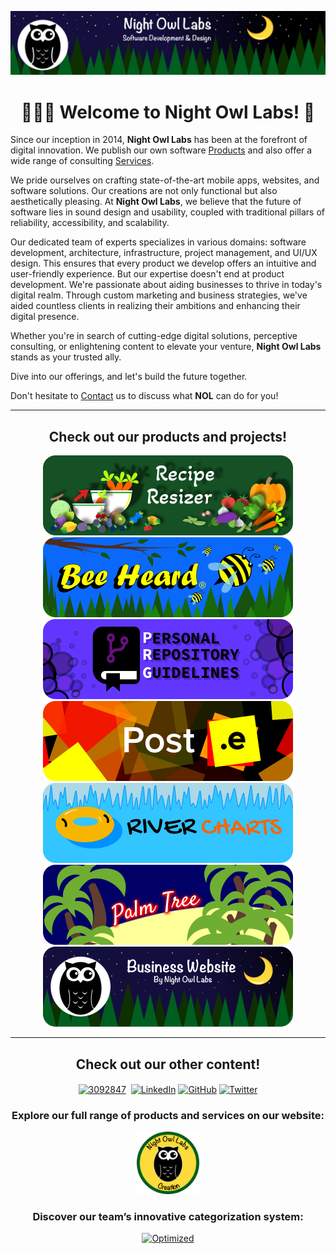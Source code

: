 <!-- Begin README -->

[![Banner Large](https://raw.githubusercontent.com/Night-Owl-Labs/.github/main/docs/images/banner_large.png)](https://nightowllabs.io)

<h1 align="center">🌙🦉🧪 Welcome to Night Owl Labs! 👋</h1>

Since our inception in 2014, **Night Owl Labs** has been at the forefront of digital innovation. We publish our own software [Products](https://nightowllabs.io/products) and also offer a wide range of consulting [Services](https://nightowllabs.io/services).

We pride ourselves on crafting state-of-the-art mobile apps, websites, and software solutions. Our creations are not only functional but also aesthetically pleasing. At **Night Owl Labs**, we believe that the future of software lies in sound design and usability, coupled with traditional pillars of reliability, accessibility, and scalability.

Our dedicated team of experts specializes in various domains: software development, architecture, infrastructure, project management, and UI/UX design. This ensures that every product we develop offers an intuitive and user-friendly experience. But our expertise doesn't end at product development. We're passionate about aiding businesses to thrive in today's digital realm. Through custom marketing and business strategies, we've aided countless clients in realizing their ambitions and enhancing their digital presence.

Whether you're in search of cutting-edge digital solutions, perceptive consulting, or enlightening content to elevate your venture, **Night Owl Labs** stands as your trusted ally.

Dive into our offerings, and let's build the future together.

Don't hesitate to [Contact](https://www.nightowllabs.io/contact) us to discuss what **NOL** can do for you!
<hr>
<h2 align="center"><b>Check out our products and projects!</b></h2>
<div align="center">
    <a href="https://reciperesizer.com" target="_blank"><img src="https://raw.githubusercontent.com/Night-Owl-Labs/.github/main/docs/images/banners/recipe-resizer-banner_small-rounded.png" alt="Recipe Resizer Banner" width="400" height="128"/></a>
    <a href="https://beeheard.com" target="_blank"><img src="https://raw.githubusercontent.com/Night-Owl-Labs/.github/main/docs/images/banners/bee-heard-banner_small-rounded.png" alt="Bee Heard Banner" width="400" height="128"/></a>
    <a href="https://github.com/scottgriv/PRG-Personal-Repository-Guidelines" target="_blank"><img src="https://raw.githubusercontent.com/Night-Owl-Labs/.github/main/docs/images/banners/prg-banner_small-rounded.png" alt="PRG Banner" width="400" height="128"/></a>
    <a href="https://github.com/scottgriv/Post.e" target="_blank"><img src="https://raw.githubusercontent.com/Night-Owl-Labs/.github/main/docs/images/banners/post-e-banner_small-rounded.png" alt="Post.e Banner" width="400" height="128"/></a>
    <a href="https://github.com/scottgriv/River-Charts" target="_blank"><img src="https://raw.githubusercontent.com/Night-Owl-Labs/.github/main/docs/images/banners/river-charts-banner_small-rounded.png" alt="River Charts Banner" width="400" height="128"/></a>
    <a href="https://github.com/scottgriv/Palm-Tree" target="_blank"><img src="https://raw.githubusercontent.com/Night-Owl-Labs/.github/main/docs/images/banners/palm-tree-banner_small-rounded.png"alt="Palm Tree Banner" width="400" height="128"/></a>
    <a href="https://github.com/scottgriv/Business-Website" target="_blank"><img src="https://raw.githubusercontent.com/Night-Owl-Labs/.github/main/docs/images/banners/nol-banner_small-rounded.png"alt="Business Website Banner" width="400" height="128"/></a>
</div>
<hr>
<h2 align="center"><b>Check out our other content!</b></h2>
<p align="center">
    <a href="mailto:info@nightowllabs.io" target="_blank"><img align="center" src="https://imgur.com/uMvAFRU.png" alt="3092847" height="30" width="30" /></a>&nbsp; 
    <a href="https://www.linkedin.com/company/nightowllabs" target="_blank"><img align="center" src="https://raw.githubusercontent.com/rahuldkjain/github-profile-readme-generator/master/src/images/icons/Social/linked-in-alt.svg" alt="LinkedIn" height="30" width="40" /></a>
    <a href="https://github.com/Night-Owl-Labs" target="blank"><img align="center" src="https://raw.githubusercontent.com/rahuldkjain/github-profile-readme-generator/master/src/images/icons/Social/github.svg" alt="GitHub" height="30" width="40" /></a>
    <a href="https://twitter.com/night_owl_labs" target="blank"><img align="center" src="https://raw.githubusercontent.com/rahuldkjain/github-profile-readme-generator/master/src/images/icons/Social/twitter.svg" alt="Twitter" height="30" width="40" /></a>
</p>
<h3 align="center"><b>Explore our full range of products and services on our website:</b></h3>
<div align="center">
    <a href="https://nightowllabs.io" target="_blank">
        <img src="https://raw.githubusercontent.com/Night-Owl-Labs/.github/main/docs/images/footer.png" width="100" height="100"/>
    </a>
</div>
<h3 align="center"><b>Discover our team’s innovative categorization system:</b></h3>
<p align="center">
    <a href="https://prgportfolio.com" target="_blank"><img src="https://github.com/scottgriv/PRG-Personal-Repository-Guidelines/raw/main/docs/images/prg_optimized.png" alt="Optimized" width="138" height="51" /></a>
</p>

<!-- End README -->
